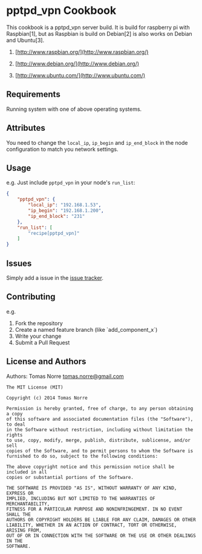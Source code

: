 pptpd_vpn Cookbook
======================
This cookbook is a pptpd_vpn server build. It is build for raspberry pi with Raspbian[1], but as Raspbian is build on Debian[2] is
also works on Debian and Ubuntu[3].

1) [http://www.raspbian.org/](http://www.raspbian.org/)

2) [http://www.debian.org/](http://www.debian.org/)

3) [http://www.ubuntu.com/](http://www.ubuntu.com/)

Requirements
------------

Running system with one of above operating systems.


Attributes
----------

You need to change the `local_ip`, `ip_begin` and `ip_end_block` in the node configuration to match you network settings.

Usage
-----

e.g.
Just include `pptpd_vpn` in your node's `run_list`:

```json
{
    "pptpd_vpn": {
        "local_ip": "192.168.1.53",
        "ip_begin": "192.168.1.200",
        "ip_end_block": "231"
    },
    "run_list": [
        "recipe[pptpd_vpn]"
    ]
}
```

Issues
------

Simply add a issue in the [issue tracker](https://bitbucket.org/tomasnorre/chef_pptpd_vpn/issues).

Contributing
------------

e.g.
<ol>
  <li>Fork the repository</li>
  <li>Create a named feature branch (like `add_component_x`)</li>
  <li>Write your change</li>
  <li>Submit a Pull Request</li>
</ol>

License and Authors
-------------------
Authors: Tomas Norre <tomas.norre@gmail.com>


```text
The MIT License (MIT)

Copyright (c) 2014 Tomas Norre

Permission is hereby granted, free of charge, to any person obtaining a copy
of this software and associated documentation files (the "Software"), to deal
in the Software without restriction, including without limitation the rights
to use, copy, modify, merge, publish, distribute, sublicense, and/or sell
copies of the Software, and to permit persons to whom the Software is
furnished to do so, subject to the following conditions:

The above copyright notice and this permission notice shall be included in all
copies or substantial portions of the Software.

THE SOFTWARE IS PROVIDED "AS IS", WITHOUT WARRANTY OF ANY KIND, EXPRESS OR
IMPLIED, INCLUDING BUT NOT LIMITED TO THE WARRANTIES OF MERCHANTABILITY,
FITNESS FOR A PARTICULAR PURPOSE AND NONINFRINGEMENT. IN NO EVENT SHALL THE
AUTHORS OR COPYRIGHT HOLDERS BE LIABLE FOR ANY CLAIM, DAMAGES OR OTHER
LIABILITY, WHETHER IN AN ACTION OF CONTRACT, TORT OR OTHERWISE, ARISING FROM,
OUT OF OR IN CONNECTION WITH THE SOFTWARE OR THE USE OR OTHER DEALINGS IN THE
SOFTWARE.
```